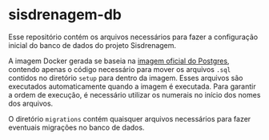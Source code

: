 # sisdrenagem-db

Esse repositório contém os arquivos necessários para fazer a configuração
inicial do banco de dados do projeto Sisdrenagem.

A imagem Docker gerada se baseia na [imagem oficial do
Postgres](https://hub.docker.com/_/postgres/), contendo apenas o código
necessário para mover os arquivos `.sql` contidos no diretório `setup` para
dentro da imagem. Esses arquivos são executados automaticamente quando a imagem
é executada. Para garantir a ordem de execução, é necessário utilizar os
numerais no início dos nomes dos arquivos.

O diretório `migrations` contém quaisquer arquivos necessários para fazer
eventuais migrações no banco de dados.
